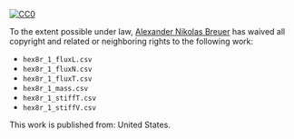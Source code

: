 [![CC0](http://i.creativecommons.org/p/zero/1.0/88x31.png)](http://creativecommons.org/publicdomain/zero/1.0/)

To the extent possible under law, [Alexander Nikolas Breuer](http://dial3343.org) has waived all copyright and related or neighboring rights to the following work:

* `hex8r_1_fluxL.csv`
* `hex8r_1_fluxN.csv`
* `hex8r_1_fluxT.csv`
* `hex8r_1_mass.csv`
* `hex8r_1_stiffT.csv`
* `hex8r_1_stiffV.csv`

This work is published from: United States.
